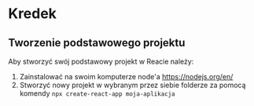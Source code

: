 # Kredek

## Tworzenie podstawowego projektu 
Aby stworzyć swój podstawowy projekt w Reacie należy:
1. Zainstalować na swoim komputerze node'a https://nodejs.org/en/
2. Stworzyć nowy projekt w wybranym przez siebie folderze za pomocą komendy ```npx create-react-app moja-aplikacja ```
